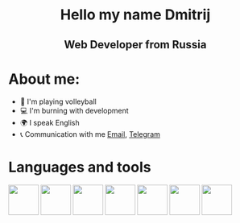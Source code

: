 <div id="header" align="center">
    <h1 border-bottom='none'>Hello my name Dmitrij</h1>
    <h2 border-bottom='none'>Web Developer from Russia</h2>
</div>

<div id="about">
    <h1 border-bottom='none'>About me:</h1>
    <ul id="links">
        <li id="link">🏐 I'm playing volleyball</li>
        <li id="link">💻 I'm burning with development</li>
        <li id="link">🌍 I speak English</li>
        <li id="link">📞 Communication with me <a href="mailto:tolstov.dmitrij42@gmail.com">Email</a>, <a href="https://t.me/inevitability_itself">Telegram</a></li>
    </ul>
</div>

<div id="language">
    <h1 border-bottom='none'>Languages and tools</h1>
    <img src="https://cdn.jsdelivr.net/gh/devicons/devicon/icons/javascript/javascript-original.svg" height=60" width=60" />
    <img src="https://cdn.jsdelivr.net/gh/devicons/devicon/icons/css3/css3-original-wordmark.svg" height=60" width=60" />
    <img src="https://cdn.jsdelivr.net/gh/devicons/devicon/icons/html5/html5-original-wordmark.svg" height=60" width=60" />
    <img src="https://cdn.jsdelivr.net/gh/devicons/devicon/icons/vuejs/vuejs-original-wordmark.svg" height=60" width=60"/>
    <img src="https://cdn.jsdelivr.net/gh/devicons/devicon/icons/vuetify/vuetify-original.svg" height=60" width=60"/>
    <img src="https://cdn.jsdelivr.net/gh/devicons/devicon/icons/sass/sass-original.svg" height=60" width=60"/>
    <img src="https://cdn.jsdelivr.net/gh/devicons/devicon/icons/nodejs/nodejs-original-wordmark.svg" height=60" width=60"/>
</div>
